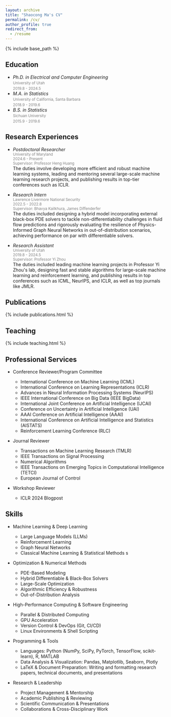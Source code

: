 ```yaml
---
layout: archive
title: "Shaocong Ma's CV"
permalink: /cv/
author_profile: true
redirect_from:
  - /resume
---
```


{% include base_path %}


Education
-----
* *Ph.D. in Electrical and Computer Engineering*
  <br><span style="font-size: smaller; color: grey;">University of Utah</span>
  <br><span style="font-size: smaller; color: grey;">2019.8 - 2024.5</span> 
* *M.A. in Statistics*
  <br><span style="font-size: smaller; color: grey;">University of California, Santa Barbara</span>
  <br><span style="font-size: smaller; color: grey;">2018.9 - 2019.6</span>  
* *B.S. in Statistics*
  <br><span style="font-size: smaller; color: grey;">Sichuan University</span>
  <br><span style="font-size: smaller; color: grey;">2015.9 - 2019.6</span> 

Research Experiences
-----
* *Postdoctoral Researcher*
  <br><span style="font-size: smaller; color: grey;">University of Maryland</span>
  <br><span style="font-size: smaller; color: grey;">2024.6 - Present</span>
  <br><span style="font-size: smaller; color: grey;">Supervisor: Professor Heng Huang</span><br>
  The duties involve developing more efficient and robust machine learning systems, leading and mentoring several large-scale machine learning research projects, and publishing results in top-tier conferences such as ICLR.

* *Research Intern*
  <br><span style="font-size: smaller; color: grey;">Lawrence Livermore National Security</span>
  <br><span style="font-size: smaller; color: grey;">2022.5 - 2022.8</span>
  <br><span style="font-size: smaller; color: grey;">Supervisor: Bhavya Kailkhura, James Diffenderfer</span><br>
  The duties included designing a hybrid model incorporating external black-box PDE solvers to tackle non-differentiability challenges in fluid flow predictions and rigorously evaluating the resilience of Physics-Informed Graph Neural Networks in out-of-distribution scenarios, achieving performance on par with differentiable solvers.

* *Research Assistant*
  <br><span style="font-size: smaller; color: grey;">University of Utah</span>
  <br><span style="font-size: smaller; color: grey;">2019.8 - 2024.5</span>
  <br><span style="font-size: smaller; color: grey;">Supervisor: Professor Yi Zhou</span><br>
  The duties included leading machine learning projects in Professor Yi Zhou's lab, designing fast and stable algorithms for large-scale machine learning and reinforcement learning, and publishing results in top conferences such as ICML, NeurIPS, and ICLR, as well as top journals like JMLR.


Publications
----- 
{% include publications.html %}

 

Teaching 
----- 
{% include teaching.html %}

 
Professional Services
-----
* Conference Reviewer/Program Committee
  * International Conference on Machine Learning (ICML)
  * International Conference on Learning Representations (ICLR)
  * Advances in Neural Information Processing Systems (NeurIPS)
  * IEEE International Conference on Big Data (IEEE BigData)
  * International Joint Conference on Artificial Intelligence (IJCAI)
  * Conference on Uncertainty in Artificial Intelligence (UAI)
  * AAAI Conference on Artificial Intelligence (AAAI)
  * International Conference on Artificial Intelligence and Statistics (AISTATS)
  * Reinforcement Learning Conference (RLC)

* Journal Reviewer
  * Transactions on Machine Learning Research (TMLR)
  * IEEE Transactions on Signal Processing
  * Numerical Algorithms
  * IEEE Transactions on Emerging Topics in Computational Intelligence (TETCI)
  * European Journal of Control

* Workshop Reviewer
  * ICLR 2024 Blogpost

Skills
----- 
* Machine Learning & Deep Learning
  * Large Language Models (LLMs)
  * Reinforcement Learning
  * Graph Neural Networks
  * Classical Machine Learning & Statistical Methods
s
* Optimization & Numerical Methods
  * PDE-Based Modeling
  * Hybrid Differentiable & Black-Box Solvers
  * Large-Scale Optimization
  * Algorithmic Efficiency & Robustness
  * Out-of-Distribution Analysis

* High-Performance Computing & Software Engineering
  * Parallel & Distributed Computing
  * GPU Acceleration
  * Version Control & DevOps (Git, CI/CD)
  * Linux Environments & Shell Scripting

* Programming & Tools
  * Languages: Python (NumPy, SciPy, PyTorch, TensorFlow, scikit-learn), R, MATLAB  
  * Data Analysis & Visualization: Pandas, Matplotlib, Seaborn, Plotly  
  * LaTeX & Document Preparation: Writing and formatting research papers, technical documents, and presentations

* Research & Leadership
  * Project Management & Mentorship
  * Academic Publishing & Reviewing
  * Scientific Communication & Presentations
  * Collaborations & Cross-Disciplinary Work
